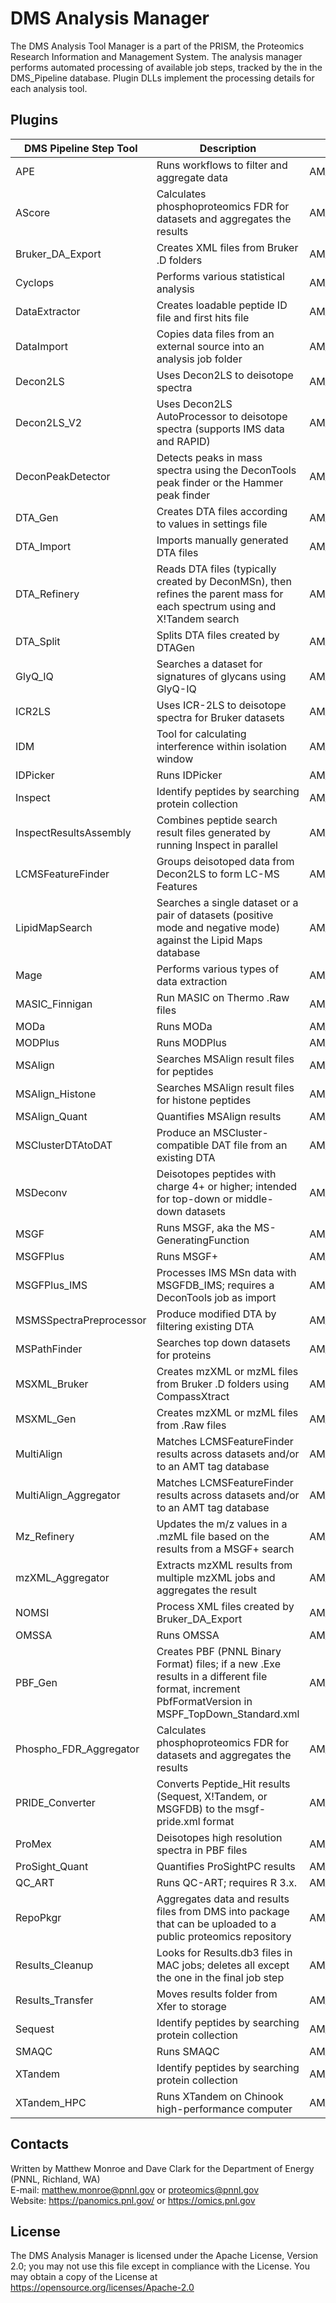 # DMS Analysis Manager

The DMS Analysis Tool Manager is a part of the PRISM, the
Proteomics Research Information and Management System.
The analysis manager performs automated processing of available job steps, 
tracked by the in the DMS_Pipeline database.  Plugin DLLs implement
the processing details for each analysis tool.

## Plugins

| DMS Pipeline Step Tool | Description | Plugin Folder | Plugin DLL | 
|------------------------|-------------|---------------|------------|
| APE | Runs workflows to filter and aggregate data | AM_Ape_PlugIn | AnalysisManager_Ape_PlugIn.dll | 
| AScore | Calculates phosphoproteomics FDR for datasets and aggregates the results | AM_AScore_PlugIn | AnalysisManager_AScore_PlugIn.dll | 
| Bruker_DA_Export | Creates XML files from Bruker .D folders | AM_Bruker_DA_Export | AnalysisManagerBrukerDAExportPlugin.dll | 
| Cyclops | Performs various statistical analysis | AM_Cyclops_PlugIn | AnalysisManager_Cyclops_PlugIn.dll | 
| DataExtractor | Creates loadable peptide ID file and first hits file | AM_Extraction_PlugIn | AnalysisManagerExtractionPlugin.dll | 
| DataImport | Copies data files from an external source into an analysis job folder | AM_DataImport_Plugin | AnalysisManagerDataImportPlugIn.dll | 
| Decon2LS | Uses Decon2LS to deisotope spectra | AM_Decon2ls_PlugIn | (obsolete) | 
| Decon2LS_V2 | Uses Decon2LS AutoProcessor to deisotope spectra (supports IMS data and RAPID) | AM_Decon2ls_PlugIn_Decon2LSV2 | AnalysisManagerDecon2lsV2PlugIn.dll | 
| DeconPeakDetector | Detects peaks in mass spectra using the DeconTools peak finder or the Hammer peak finder | AM_DeconPeakDetector_PlugIn | AnalysisManagerDeconPeakDetectorPlugIn.dll | 
| DTA_Gen | Creates DTA files according to values in settings file | AM_DTASpectraFileGen_PlugIn | DTASpectraFileGen.dll | 
| DTA_Import | Imports manually generated DTA files | AM_DTA_Import_PlugIn | AnalysisManagerDtaImportPlugIn.dll | 
| DTA_Refinery | Reads DTA files (typically created by DeconMSn), then refines the parent mass for each spectrum using and X!Tandem search | AM_DtaRefinery_PlugIn | AnalysisManagerDtaRefineryPlugIn.dll | 
| DTA_Split | Splits DTA files created by DTAGen | AM_DTA_Split_PlugIn | AnalysisManagerDtaSplitPlugIn.dll | 
| GlyQ_IQ | Searches a dataset for signatures of glycans using GlyQ-IQ | AM_GlyQIQ_Plugin | AnalysisManagerGlyQIQPlugin.dll | 
| ICR2LS | Uses ICR-2LS to deisotope spectra for Bruker datasets | AM_ICR2LS_PlugIn | AnalysisManagerICR2LSPlugIn.dll | 
| IDM | Tool for calculating interference within isolation window | AM_IDM_Plugin | AnalysisManager_IDM_Plugin.dll | 
| IDPicker | Runs IDPicker | AM_IDPicker_PlugIn | AnalysisManagerIDPickerPlugIn.dll | 
| Inspect | Identify peptides by searching protein collection | AM_InSpecT_PlugIn | AnalysisManagerInSpecTPlugIn.dll | 
| InspectResultsAssembly | Combines peptide search result files generated by running Inspect in parallel | AM_InspectResultsAssembly_PlugIn | AnalysisManagerInspResultsAssemblyPlugIn.dll | 
| LCMSFeatureFinder | Groups deisotoped data from Decon2LS to form LC-MS Features | AM_LCMSFeatureFinder_Plugin | AnalysisManagerLCMSFeatureFinderPlugIn.dll | 
| LipidMapSearch | Searches a single dataset or a pair of datasets (positive mode and negative mode) against the Lipid Maps database | AM_LipidMapSearch_Plugin | AnalysisManagerLipidMapSearchPlugIn.dll | 
| Mage | Performs various types of data extraction | AM_Mage_PlugIn | AnalysisManager_Mage_PlugIn.dll | 
| MASIC_Finnigan | Run MASIC on Thermo .Raw files | AM_Masic_Plugin | AnalysisManagerMasicPlugin.dll | 
| MODa | Runs MODa | AM_MODa_PlugIn | AnalysisManagerMODaPlugIn.dll | 
| MODPlus | Runs MODPlus | AM_MODPlus_Plugin | AnalysisManagerMODPlusPlugin.dll | 
| MSAlign | Searches MSAlign result files for peptides | AM_MSAlign_Plugin | AnalysisManagerMSAlignPlugIn.dll | 
| MSAlign_Histone | Searches MSAlign result files for histone peptides | AM_MSAlign_Histone_Plugin | AnalysisManagerMSAlignHistonePlugIn.dll | 
| MSAlign_Quant | Quantifies MSAlign results | AM_MSAlign_Quant_Plugin | AnalysisManagerMSAlignQuantPlugIn.dll | 
| MSClusterDTAtoDAT | Produce an MSCluster-compatible DAT file from an existing DTA | AM_MSClusterDTAtoDAT_PlugIn | (obsolete) | 
| MSDeconv | Deisotopes peptides with charge 4+ or higher; intended for top-down or middle-down datasets | AM_MSDeconv_Plugin | AnalysisManagerMSDeconvPlugIn.dll | 
| MSGF | Runs MSGF, aka the MS-GeneratingFunction | AM_MSGF_PlugIn | AnalysisManagerMSGFPlugin.dll | 
| MSGFPlus | Runs MSGF+ | AM_MSGFDB_PlugIn | AnalysisManagerMSGFDBPlugIn.dll | 
| MSGFPlus_IMS | Processes IMS MSn data with MSGFDB_IMS; requires a DeconTools job as import | AM_MSGFDB_IMS_Plugin | (obsolete) | 
| MSMSSpectraPreprocessor | Produce modified DTA by filtering existing DTA | AM_MSMSSpectrumFilter_PlugIn | MSMSSpectrumFilterAM.dll | 
| MSPathFinder | Searches top down datasets for proteins | AM_MSPathFinder_Plugin | AnalysisManagerMSPathFinderPlugIn.dll | 
| MSXML_Bruker | Creates mzXML or mzML files from Bruker .D folders using CompassXtract | AM_MSXML_Bruker_PlugIn | AnalysisManagerMsXmlBrukerPlugIn.dll | 
| MSXML_Gen | Creates mzXML or mzML files from .Raw files | AM_MSXML_Gen_PlugIn | AnalysisManagerMsXmlGenPlugIn.dll | 
| MultiAlign | Matches LCMSFeatureFinder results across datasets and/or to an AMT tag database | AM_MultiAlign_Plugin | AnalysisManagerMultiAlignPlugIn.dll | 
| MultiAlign_Aggregator | Matches LCMSFeatureFinder results across datasets and/or to an AMT tag database | AM_MultiAlign_Aggregator_PlugIn | AnalysisManagerMultiAlign_AggregatorPlugIn.dll | 
| Mz_Refinery | Updates the m/z values in a .mzML file based on the results from a MSGF+ search | AM_Mz_Refinery_Plugin | AnalysisManagerMzRefineryPlugIn.dll | 
| mzXML_Aggregator | Extracts mzXML results from multiple mzXML jobs and aggregates the result | AM_PRIDE_MzXML_PlugIn | AnalysisManagerPRIDEMzXMLPlugIn.dll | 
| NOMSI | Process XML files created by Bruker_DA_Export | AM_NOMSI | AnalysisManagerNOMSIPlugin.dll | 
| OMSSA | Runs OMSSA | AM_OMSSA_PlugIn | AnalysisManagerOMSSAPlugIn.dll | 
| PBF_Gen | Creates PBF (PNNL Binary Format) files; if a new .Exe results in a different file format, increment PbfFormatVersion in MSPF_TopDown_Standard.xml | AM_PBFSpectraFileGen_PlugIn | AnalysisManagerPBFGenerator.dll | 
| Phospho_FDR_Aggregator | Calculates phosphoproteomics FDR for datasets and aggregates the results | AM_Phospho_FDR_Aggregator_PlugIn | AnalysisManagerPhospho_FDR_AggregatorPlugIn.dll | 
| PRIDE_Converter | Converts Peptide_Hit results (Sequest, X!Tandem, or MSGFDB) to the msgf-pride.xml format | AM_PRIDE_Converter_PlugIn | AnalysisManagerPRIDEConverterPlugIn.dll | 
| ProMex | Deisotopes high resolution spectra in PBF files | AM_ProMex_Plugin | AnalysisManagerProMexPlugIn.dll | 
| ProSight_Quant | Quantifies ProSightPC results | AM_ProSightPC_Quant_Plugin | AnalysisManagerProSightQuantPlugIn.dll | 
| QC_ART | Runs QC-ART; requires R 3.x. | AM_QC-ART_PlugIn | AnalysisManagerQCARTPlugIn.dll | 
| RepoPkgr | Aggregates data and results files from DMS into package that can be uploaded to a public proteomics repository | AM_RepoPkgr_PlugIn | AnalysisManager_RepoPkgr_PlugIn.dll | 
| Results_Cleanup | Looks for Results.db3 files in MAC jobs; deletes all except the one in the final job step | AM_ResultsCleanup_PlugIn | AnalysisManagerResultsCleanupPlugin.dll | 
| Results_Transfer | Moves results folder from Xfer to storage | AM_ResultsXfer_PlugIn | AnalysisManagerResultsXferPlugin.dll | 
| Sequest | Identify peptides by searching protein collection | AM_Sequest_PlugIn | AnalysisManagerSequestPlugin.dll | 
| SMAQC | Runs SMAQC | AM_SMAQC_PlugIn | AnalysisManagerSMAQCPlugIn.dll | 
| XTandem | Identify peptides by searching protein collection | AM_XTandem_PlugIn | AnalysisManagerXTandemPlugIn.dll | 
| XTandem_HPC | Runs XTandem on Chinook high-performance computer | AM_XTandemHPC_PlugIn | (obsolete) | 
	
## Contacts

Written by Matthew Monroe and Dave Clark for the Department of Energy (PNNL, Richland, WA) \
E-mail: matthew.monroe@pnnl.gov or proteomics@pnnl.gov \
Website: https://panomics.pnl.gov/ or https://omics.pnl.gov

## License

The DMS Analysis Manager is licensed under the Apache License, Version 2.0; 
you may not use this file except in compliance with the License.  You may obtain 
a copy of the License at https://opensource.org/licenses/Apache-2.0

